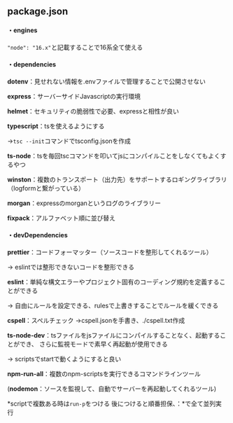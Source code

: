 ## package.json

#### ・engines

  `"node": "16.x"`と記載することで16系全て使える

#### ・dependencies

__dotenv__：見せれない情報を.envファイルで管理することで公開させない

__express__：サーバーサイドJavascriptの実行環境

__helmet__：セキュリティの脆弱性で必要、expressと相性が良い

__typescript__：tsを使えるようにする

&rarr;`tsc --init`コマンドでtsconfig.jsonを作成

__ts-node__：tsを毎回tscコマンドを叩いてjsにコンパイルことをしなくてもよくするやつ

__winston__：複数のトランスポート（出力先）をサポートするロギングライブラリ（logformと繋がっている）

__morgan__：expressのmorganというログのライブラリー

__fixpack__：アルファベット順に並び替え

#### ・devDependencies

__prettier__：コードフォーマッター（ソースコードを整形してくれるツール）

&rarr; eslintでは整形できないコードを整形できる

__eslint__：単純な構文エラーやプロジェクト固有のコーディング規約を定義することができる

&rarr; 自由にルールを設定できる、rulesで上書きすることでルールを緩くできる

__cspell__：スペルチェック
&rarr;cspell.jsonを手書き、./cspell.txt作成

__ts-node-dev__：tsファイルをjsファイルにコンパイルすることなく、起動することができ、
さらに監視モードで素早く再起動が使用できる

&rarr; scriptsでstartで動くようにすると良い

__npm-run-all__：複数のnpm-scriptsを実行できるコマンドラインツール

(__nodemon__：ソースを監視して、自動でサーバーを再起動してくれるツール)

*scriptで複数ある時は`run-p`をつける 後につけると順番担保、：*で全て並列実行